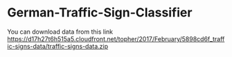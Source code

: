 # German-Traffic-Sign-Classifier
You can download data from this link
https://d17h27t6h515a5.cloudfront.net/topher/2017/February/5898cd6f_traffic-signs-data/traffic-signs-data.zip

